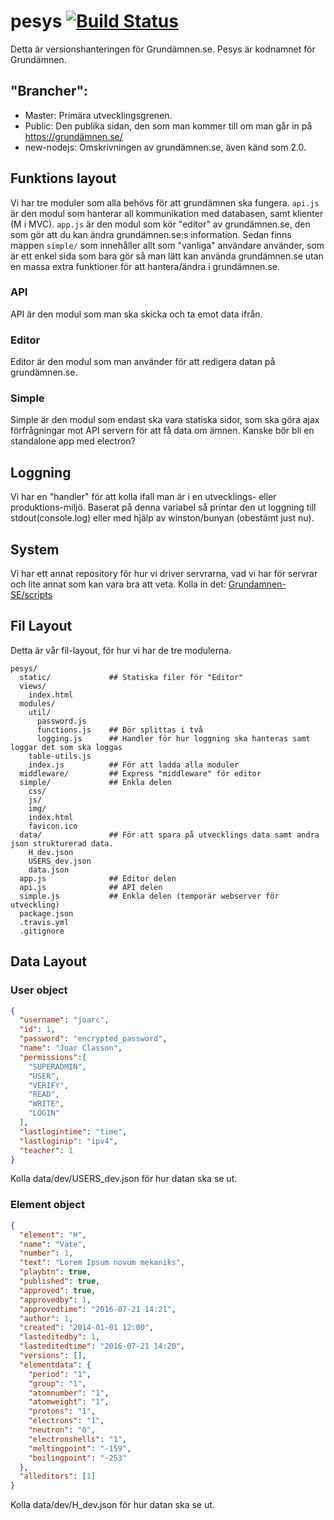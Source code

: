 # pesys [![Build Status](https://travis-ci.org/Grundamnen-SE/pesys.svg?branch=new-nodejs)](https://travis-ci.org/Grundamnen-SE/pesys)
Detta är versionshanteringen för Grundämnen.se. Pesys är kodnamnet för Grundämnen.

## "Brancher":

* Master: Primära utvecklingsgrenen.
* Public: Den publika sidan, den som man kommer till om man går in på https://grundämnen.se/
* new-nodejs: Omskrivningen av grundämnen.se, även känd som 2.0.

## Funktions layout
Vi har tre moduler som alla behövs för att grundämnen ska fungera. ``api.js`` är den modul som hanterar all kommunikation med databasen, samt klienter (M i MVC). ``app.js`` är den modul som kör "editor" av grundämnen.se, den som gör att du kan ändra grundämnen.se:s information. Sedan finns mappen ``simple/`` som innehåller allt som "vanliga" användare använder, som är ett enkel sida som bara gör så man lätt kan använda grundämnen.se utan en massa extra funktioner för att hantera/ändra i grundämnen.se.
### API
API är den modul som man ska skicka och ta emot data ifrån.

### Editor
Editor är den modul som man använder för att redigera datan på grundämnen.se.

### Simple
Simple är den modul som endast ska vara statiska sidor, som ska göra ajax förfrågningar mot API servern för att få data om ämnen. Kanske bör bli en standalone app med electron?

## Loggning
Vi har en "handler" för att kolla ifall man är i en utvecklings- eller produktions-miljö. Baserat på denna variabel så printar den ut loggning till stdout(console.log) eller med hjälp av winston/bunyan (obestämt just nu).

## System
Vi har ett annat repository för hur vi driver servrarna, vad vi har för servrar och lite annat som kan vara bra att veta. Kolla in det: [Grundamnen-SE/scripts](https://github.com/Grundamnen-SE/scripts)

## Fil Layout
Detta är vår fil-layout, för hur vi har de tre modulerna.
```
pesys/
  static/             ## Statiska filer för "Editor"
  views/
    index.html
  modules/
    util/
      password.js
      functions.js    ## Bör splittas i två
      logging.js      ## Handler för hur loggning ska hanteras samt loggar det som ska loggas
    table-utils.js
    index.js          ## För att ladda alla moduler
  middleware/         ## Express "middleware" för editor
  simple/             ## Enkla delen
    css/
    js/
    img/
    index.html
    favicon.ico
  data/               ## För att spara på utvecklings data samt andra json strukturerad data.
    H_dev.json
    USERS_dev.json
    data.json
  app.js              ## Editor delen
  api.js              ## API delen
  simple.js           ## Enkla delen (temporär webserver för utveckling)
  package.json
  .travis.yml
  .gitignore
```

## Data Layout
### User object
```json
{
  "username": "joarc",
  "id": 1,
  "password": "encrypted_password",
  "name": "Joar Classon",
  "permissions":[
    "SUPERADMIN",
    "USER",
    "VERIFY",
    "READ",
    "WRITE",
    "LOGIN"
  ],
  "lastlogintime": "time",
  "lastloginip": "ipv4",
  "teacher": 1
}
```
Kolla data/dev/USERS_dev.json för hur datan ska se ut.
### Element object
```json
{
  "element": "H",
  "name": "Väte",
  "number": 1,
  "text": "Lorem Ipsum novum mekaniks",
  "playbtn": true,
  "published": true,
  "approved": true,
  "approvedby": 1,
  "approvedtime": "2016-07-21 14:21",
  "author": 1,
  "created": "2014-01-01 12:00",
  "lasteditedby": 1,
  "lasteditedtime": "2016-07-21 14:20",
  "versions": [],
  "elementdata": {
    "period": "1",
    "group": "1",
    "atomnumber": "1",
    "atomweight": "1",
    "protons": "1",
    "electrons": "1",
    "neutron": "0",
    "electronshells": "1",
    "meltingpoint": "-159",
    "boilingpoint": "-253"
  },
  "alleditors": [1]
}
```
Kolla data/dev/H_dev.json för hur datan ska se ut.
